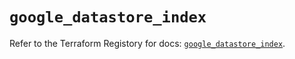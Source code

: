 # `google_datastore_index`

Refer to the Terraform Registory for docs: [`google_datastore_index`](https://registry.terraform.io/providers/hashicorp/google/5.6.0/docs/resources/datastore_index).

